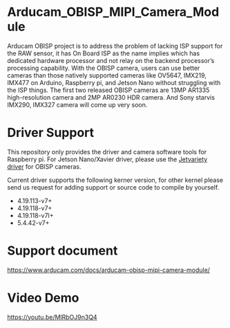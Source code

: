 # Arducam_OBISP_MIPI_Camera_Module

Arducam OBISP project is to address the problem of lacking ISP support for the RAW sensor, it has On Board ISP as the name implies which has dedicated hardware processor and not relay on the backend processor’s processing capability. With the OBISP camera, users can use better cameras than those natively supported cameras like OV5647, IMX219, IMX477 on Arduino, Raspberry pi, and Jetson Nano without struggling with the ISP things. The first two released OBISP cameras are 13MP AR1335 high-resolution camera and 2MP AR0230 HDR camera. And Sony starvis IMX290, IMX327 camera will come up very soon.

# Driver Support
This repository only provides the driver and camera software tools for Raspberry pi. For Jetson Nano/Xavier driver, please use the [Jetvariety driver](https://github.com/ArduCAM/MIPI_Camera/tree/master/Jetson/Jetvariety/driver) for OBISP cameras.

Current driver supports the following kerner version, for other kernel please send us request for adding support or source code to compile by yourself.
* 4.19.113-v7+
* 4.19.118-v7+
* 4.19.118-v7I+
* 5.4.42-v7+

# Support document
https://www.arducam.com/docs/arducam-obisp-mipi-camera-module/

# Video Demo
https://youtu.be/MlRbOJ9n3Q4
